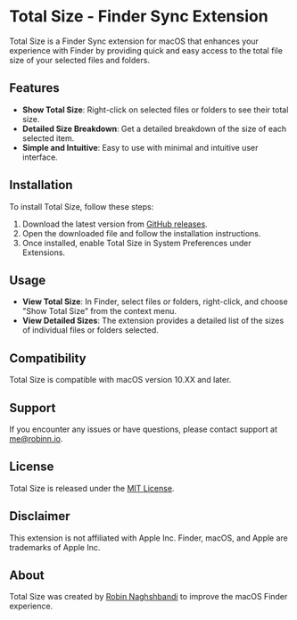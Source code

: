 # Total Size - Finder Sync Extension

Total Size is a Finder Sync extension for macOS that enhances your experience with Finder by providing quick and easy access to the total file size of your selected files and folders.

## Features
- **Show Total Size**: Right-click on selected files or folders to see their total size.
- **Detailed Size Breakdown**: Get a detailed breakdown of the size of each selected item.
- **Simple and Intuitive**: Easy to use with minimal and intuitive user interface.

## Installation
To install Total Size, follow these steps:

1. Download the latest version from [GitHub releases](#).
2. Open the downloaded file and follow the installation instructions.
3. Once installed, enable Total Size in System Preferences under Extensions.

## Usage
- **View Total Size**: In Finder, select files or folders, right-click, and choose "Show Total Size" from the context menu.
- **View Detailed Sizes**: The extension provides a detailed list of the sizes of individual files or folders selected.

## Compatibility
Total Size is compatible with macOS version 10.XX and later.

## Support
If you encounter any issues or have questions, please contact support at [me@robinn.io](mailto:me@robinn.io).

## License
Total Size is released under the [MIT License](LICENSE).

## Disclaimer
This extension is not affiliated with Apple Inc. Finder, macOS, and Apple are trademarks of Apple Inc.

## About
Total Size was created by [Robin Naghshbandi](https://robinn.io) to improve the macOS Finder experience.

